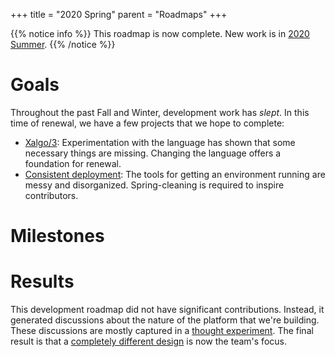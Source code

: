 +++
title = "2020 Spring"
parent = "Roadmaps"
+++

{{% notice info %}}
This roadmap is now complete. New work is in [2020 Summer](/roadmaps/2020.summer).
{{% /notice %}}

# Goals

Throughout the past Fall and Winter, development work has _slept_. In this time
of renewal, we have a few projects that we hope to complete:

- [Xalgo/3](https://github.com/orgs/Xalgorithms/projects/8): Experimentation
  with the language has shown that some necessary things are missing. Changing
  the language offers a foundation for renewal.
- [Consistent deployment](https://github.com/orgs/Xalgorithms/projects/14): The
  tools for getting an environment running are messy and
  disorganized. Spring-cleaning is required to inspire contributors.

# Milestones

# Results

This development roadmap did not have significant contributions. Instead, it
generated discussions about the nature of the platform that we're
building. These discussions are mostly captured in a [thought
experiment](/thought_experiments/britannia_brewery/). The final result is that a
[completely different design](/architecture/core.architecture/) is now the
team's focus.

